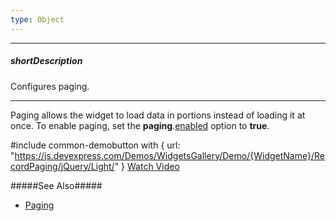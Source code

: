```yaml
---
type: Object
---
```

---
##### shortDescription
Configures paging.

---
Paging allows the widget to load data in portions instead of loading it at once. To enable paging, set the **paging**.[enabled](/api-reference/10%20UI%20Widgets/GridBase/1%20Configuration/paging/enabled.md '{basewidgetpath}/Configuration/paging/#enabled') option to **true**.

#include common-demobutton with {
    url: "https://js.devexpress.com/Demos/WidgetsGallery/Demo/{WidgetName}/RecordPaging/jQuery/Light/"
}
<a href="https://www.youtube.com/watch?v=JHUSz3S0cWw&index=2&list=PL8h4jt35t1wjGvgflbHEH_e3b23AA30-z" class="button orange small fix-width-155" target="_blank">Watch Video</a>

#####See Also#####
- [Paging](/concepts/05%20Widgets/DataGrid/35%20Paging '/Documentation/Guide/Widgets/{WidgetName}/Paging/')